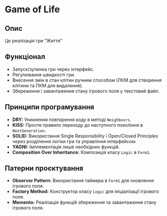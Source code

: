 # Game of Life

## Опис
Це реалізація гри "Життя"

## Функціонал
- Запуск/зупинка гри через інтерфейс.
- Регулювання швидкості гри.
- Внесення змін в стан клітин ручним способом (ЛКМ для створення клітини та ПКМ для видалення).
- Збереження і завантаження стану ігрового поля у текстовий файл.

## Принципи програмування
- **DRY:** Уникнення повторення коду в методі `Neighbours`.
- **KISS:** Просте правило переходу до наступного покоління в `NextGeneration`.
- **SOLID:** Використання Single Responsibility і Open/Closed Principles через розділення логіки гри та управління інтерфейсом.
- **YAGNI:** Імплементація лише необхідних функцій.
- **Composition Over Inheritance:** Композиція класу `Logic` в `Form1`.

## Патерни проєктування
- **Observer Pattern:** Використання таймера в `Form1` для оновлення ігрового поля.
- **Factory Method:** Конструктор класу `Logic` для ініціалізації ігрового поля.
- **Memento:** Реалізація функцій збереження та завантаження стану ігрового поля.